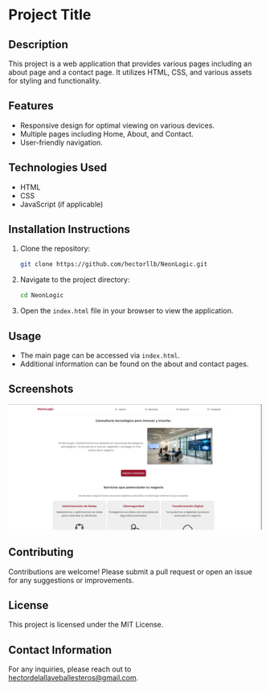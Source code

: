 # Project Title

## Description

This project is a web application that provides various pages including an about page and a contact page. It utilizes HTML, CSS, and various assets for styling and functionality.

## Features

- Responsive design for optimal viewing on various devices.
- Multiple pages including Home, About, and Contact.
- User-friendly navigation.

## Technologies Used

- HTML
- CSS
- JavaScript (if applicable)

## Installation Instructions

1. Clone the repository:
   ```bash
   git clone https://github.com/hectorllb/NeonLogic.git
   ```
2. Navigate to the project directory:
   ```bash
   cd NeonLogic
   ```
3. Open the `index.html` file in your browser to view the application.

## Usage

- The main page can be accessed via `index.html`.
- Additional information can be found on the about and contact pages.

## Screenshots

![Screenshot of the main page](assets/images/main-page.png) <!-- Placeholder for actual screenshot -->

## Contributing

Contributions are welcome! Please submit a pull request or open an issue for any suggestions or improvements.

## License

This project is licensed under the MIT License.

## Contact Information

For any inquiries, please reach out to hectordelallaveballesteros@gmail.com.
